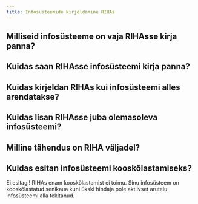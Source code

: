 ```yaml
---
title: Infosüsteemide kirjeldamine RIHAs
---
```


## Milliseid infosüsteeme on vaja RIHAsse kirja panna?


## Kuidas saan RIHAsse infosüsteemi kirja panna?


## Kuidas kirjeldan RIHAs kui infosüsteemi alles arendatakse?


## Kuidas lisan RIHAsse juba olemasoleva infosüsteemi?


## Milline tähendus on RIHA väljadel?


## Kuidas esitan infosüsteemi kooskõlastamiseks?
Ei esitagi! RIHAs enam kooskõlastamist ei toimu. Sinu infosüsteem on kooskõlastatud senikaua kuni ükski hindaja pole aktiivset arutelu infosüsteemi alla tekitanud.


